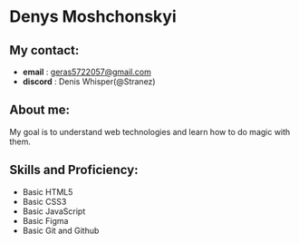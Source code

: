 # Denys Moshchonskyi
## My contact:
* __email__ : geras5722057@gmail.com
* __discord__ : Denis Whisper(@Stranez)
## About me:


My goal is to understand web technologies and learn how to do magic with them.
## Skills and Proficiency:
* Basic HTML5
* Basic CSS3
* Basic JavaScript
* Basic Figma
* Basic Git and Github